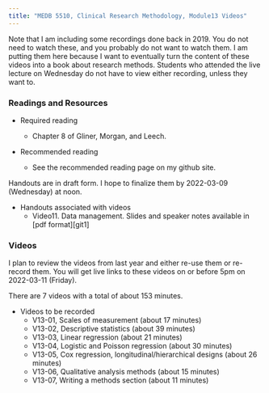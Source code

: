 ```yaml
---
title: "MEDB 5510, Clinical Research Methodology, Module13 Videos"
---
```


Note that I am including some recordings done back in 2019. You do not need to watch these, and you probably do not want to watch them. I am putting them here because I want to eventually turn the content of these videos into a book about research methods. Students who attended the live lecture on Wednesday do not have to view either recording, unless they want to.

### Readings and Resources

+ Required reading
  + Chapter 8 of Gliner, Morgan, and Leech.

+ Recommended reading
  + See the recommended reading page on my github site.

Handouts are in draft form. I hope to finalize them by 2022-03-09 (Wednesday) at noon.

+ Handouts associated with videos
  + Video11. Data management. Slides and speaker notes available in [pdf format][git1]

### Videos

I plan to review the videos from last year and either re-use them or re-record them. You will get live links to these videos on or before 5pm on 2022-03-11 (Friday).

There are 7 videos with a total of about 153 minutes.

+ Videos to be recorded
  + V13-01, Scales of measurement (about 17 minutes)
  + V13-02, Descriptive statistics (about 39 minutes)
  + V13-03, Linear regression (about 21 minutes)
  + V13-04, Logistic and Poisson regression (about 30 minutes)
  + V13-05, Cox regression, longitudinal/hierarchical designs (about 26 minutes)
  + V13-06, Qualitative analysis methods (about 15 minutes)
  + V13-07, Writing a methods section (about 11 minutes)
